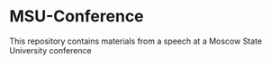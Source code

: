 # MSU-Conference
This repository contains materials from a speech at a Moscow State University conference
